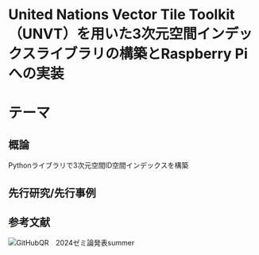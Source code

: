 # United Nations Vector Tile Toolkit（UNVT）を用いた3次元空間インデックスライブラリの構築とRaspberry Piへの実装



# テーマ
## 概論

Pythonライブラリで3次元空間ID空間インデックスを構築

## 先行研究/先行事例


## 参考文献

![GitHubQR　2024ゼミ論発表summer](https://github.com/user-attachments/assets/09e097df-7a05-41fb-aa37-6c85a1a5a2cf)
